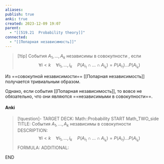 ```yaml
---
aliases: 
publish: true
anki: true
created: 2023-12-09 19:07
parent:
  - "[[519.21  Probability theory]]"
connected:
  - "[[Попарная независимость]]"
---
```


> [!tip] События $A_1, \ldots , A_k$ независимы в совокупности
, если
$$\forall i < k \quad \forall i_1, \ldots , i_k \quad P(A_{i_1} \cap \ldots \cap A_{i_k}) = P(A_{i_1}) \ldots P(A_{i_k})$$

Из ==совокупной независимости== [[Попарная независимость]]  получается тривиальным образом. 

Однако, если события [[Попарная независимость]], то вовсе не обязательно, что они являются ==независимыми в совокупности==.


#### Anki
> [!question]-
TARGET DECK: Math::Probability
START
Math_TWO_side
TITLE: События $A_1, \ldots , A_k$ независимы в совокупности
DESCRIPTION: $$\forall i < k \quad \forall i_1, \ldots , i_k \quad P(A_{i_1} \cap \ldots \cap A_{i_k}) = P(A_{i_1}) \ldots P(A_{i_k})$$
FORMULA: 
ADDITIONAL:
<!--ID: 1702138301520-->
END











